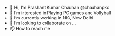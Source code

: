 - 👋 Hi, I’m Prashant Kumar Chauhan @chauhanpkc
- 👀 I’m interested in Playing PC games and Vollyball
- 🌱 I’m currently working in NIC, New Delhi
- 💞️ I’m looking to collaborate on ...
- 📫 How to reach me 

<!---
chauhanpkc/chauhanpkc is a ✨ special ✨ repository because its `README.md` (this file) appears on your GitHub profile.
You can click the Preview link to take a look at your changes.
--->
